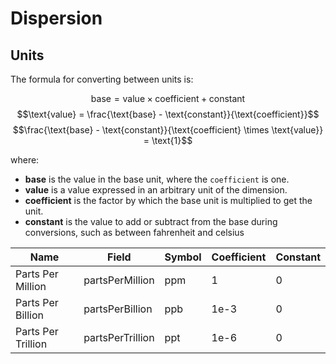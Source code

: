 # Dispersion

## Units

The formula for converting between units is:

$$\text{base} = \text{value} \times \text{coefficient} + \text{constant}$$
$$\text{value} = \frac{\text{base} - \text{constant}}{\text{coefficient}}$$
$$\frac{\text{base} - \text{constant}}{\text{coefficient} \times \text{value}} = \text{1}$$

where:

- **base** is the value in the base unit, where the
  `coefficient` is one.
- **value** is a value expressed in an arbitrary unit of
  the dimension.
- **coefficient** is the factor by which the base unit is
  multiplied to get the unit.
- **constant** is the value to add or subtract from the base
  during conversions, such as between fahrenheit and celsius

| Name               | Field            | Symbol | Coefficient | Constant |
| ------------------ | ---------------- | ------ | ----------- | -------- |
| Parts Per Million  | partsPerMillion  | ppm    | 1           | 0        |
| Parts Per Billion  | partsPerBillion  | ppb    | 1e-3        | 0        |
| Parts Per Trillion | partsPerTrillion | ppt    | 1e-6        | 0        |
